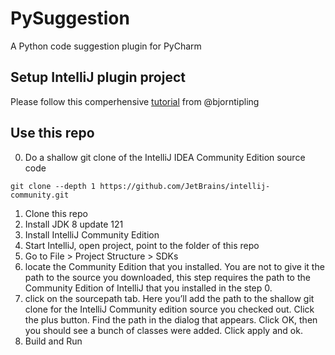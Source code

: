 # PySuggestion
A Python code suggestion plugin for PyCharm

## Setup IntelliJ plugin project
Please follow this comperhensive [tutorial](http://bjorn.tipling.com/how-to-make-an-intellij-idea-plugin-in-30-minutes) from @bjorntipling

## Use this repo
0. Do a shallow git clone of the IntelliJ IDEA Community Edition source code

``
git clone --depth 1 https://github.com/JetBrains/intellij-community.git
``

1. Clone this repo
2. Install JDK 8 update 121
3. Install IntelliJ Community Edition
4. Start IntelliJ, open project, point to the folder of this repo
5. Go to File > Project Structure > SDKs
6. locate the Community Edition that you installed. 
You are not to give it the path to the source you downloaded, this step requires the path to the Community Edition of IntelliJ that you installed in the step 0.
7. click on the sourcepath tab.
Here you’ll add the path to the shallow git clone for the IntelliJ Community edition source you checked out. Click the plus button. Find the path in the dialog that appears. Click OK, then you should see a bunch of classes were added. Click apply and ok.
8. Build and Run

